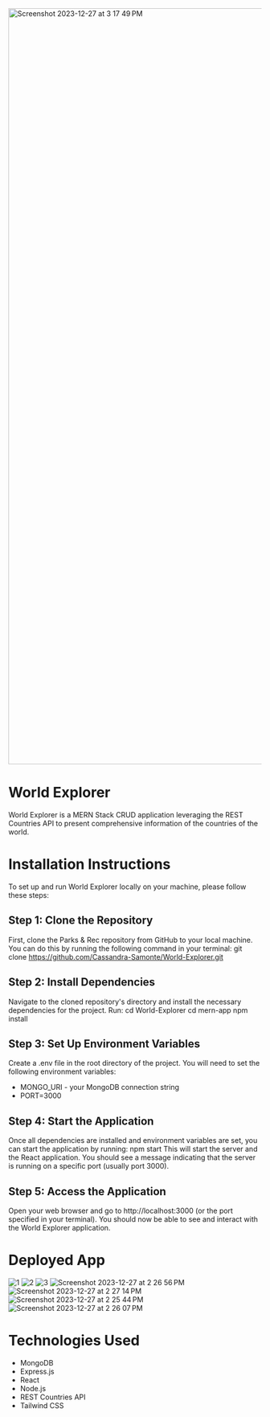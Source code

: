 
<img width="1505" alt="Screenshot 2023-12-27 at 3 17 49 PM" src="https://github.com/Cassandra-Samonte/World-Explorer/assets/142133887/f31bcadc-47a6-4d30-b2c4-16d1cbe796f2">

# World Explorer
World Explorer is a MERN Stack CRUD application leveraging the REST Countries API to present comprehensive information of the countries of the world.

# Installation Instructions
To set up and run World Explorer locally on your machine, please follow these steps:

## Step 1: Clone the Repository
First, clone the Parks & Rec repository from GitHub to your local machine. You can do this by running the following command in your terminal:
	git clone https://github.com/Cassandra-Samonte/World-Explorer.git
## Step 2: Install Dependencies
Navigate to the cloned repository's directory and install the necessary dependencies for the project. Run:
	cd World-Explorer
  cd mern-app
	npm install
## Step 3: Set Up Environment Variables
Create a .env file in the root directory of the project. You will need to set the following environment variables:
* MONGO_URI - your MongoDB connection string
* PORT=3000
## Step 4: Start the Application
Once all dependencies are installed and environment variables are set, you can start the application by running:
	npm start
This will start the server and the React application. You should see a message indicating that the server is running on a specific port (usually port 3000).
## Step 5: Access the Application
Open your web browser and go to http://localhost:3000 (or the port specified in your terminal). You should now be able to see and interact with the World Explorer application.

# Deployed App
![1](https://github.com/Cassandra-Samonte/World-Explorer/assets/142133887/64e06248-f574-4a5a-bc3f-912598464f6d)
![2](https://github.com/Cassandra-Samonte/World-Explorer/assets/142133887/6123dbaf-7309-4295-b3a9-e3d3dcb98d52)
![3](https://github.com/Cassandra-Samonte/World-Explorer/assets/142133887/9dba8076-a7b3-4b96-bc37-58a1bd857fdb)
![Screenshot 2023-12-27 at 2 26 56 PM](https://github.com/Cassandra-Samonte/World-Explorer/assets/142133887/43d01e38-7ef7-4423-8fda-030b63da8707)
![Screenshot 2023-12-27 at 2 27 14 PM](https://github.com/Cassandra-Samonte/World-Explorer/assets/142133887/44566a65-0227-4652-9271-65b63a47119a)
![Screenshot 2023-12-27 at 2 25 44 PM](https://github.com/Cassandra-Samonte/World-Explorer/assets/142133887/fd8d0ea3-6322-4138-b126-4b9751541b27)
![Screenshot 2023-12-27 at 2 26 07 PM](https://github.com/Cassandra-Samonte/World-Explorer/assets/142133887/31dd1b20-7a12-47f6-ba15-c4fe7b747f09)

# Technologies Used
* MongoDB
* Express.js
* React
* Node.js
* REST Countries API
* Tailwind CSS
